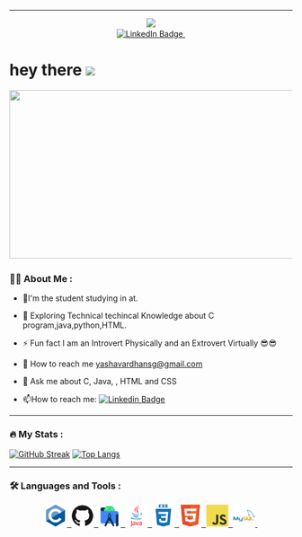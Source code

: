 ****
<div id="header" align="center">
  <img src="https://media.giphy.com/media/M9gbBd9nbDrOTu1Mqx/giphy.gif" width="100"/>
</div>
<div id="badges" align="center">
  <a href="https://www.linkedin.com/in/yashavardhan-sg-781594213">
    <img src="https://img.shields.io/badge/LinkedIn-blue?style=for-the-badge&logo=linkedin&logoColor=white" alt="LinkedIn Badge"/>
    <img src="https://komarev.com/ghpvc/?username=your-github-username&style=flat-square&color=blue" alt="" align="center" />
  </a>
</div>

<h1>
  hey there
  <img src="https://media.giphy.com/media/hvRJCLFzcasrR4ia7z/giphy.gif" width="30px"/>
</h1>
<div align="center">
  <img src="https://media.giphy.com/media/dWesBcTLavkZuG35MI/giphy.gif" width="600" height="300"/>
</div>



### :woman_technologist: About Me :
- :telescope:I'm the student studying in at.

- :seedling: Exploring Technical techincal Knowledge about C program,java,python,HTML.

- :zap: Fun fact I am an Introvert Physically and an Extrovert Virtually :sunglasses::sunglasses:
  
- :email: How to reach me yashavardhansg@gmail.com

- :receipt: Ask me about C, Java, , HTML and CSS

- :mailbox:How to reach me: [![Linkedin Badge](https://img.shields.io/badge/-kakbar-blue?style=flat&logo=Linkedin&logoColor=white)](https://www.linkedin.com/in/yashavardhan-sg-781594213)
****

### :fire: My Stats :
[![GitHub Streak](http://github-readme-streak-stats.herokuapp.com?user=YASHAVARDHAN-SG&theme=radical&mode=weekly)](https://git.io/streak-stats)
[![Top Langs](https://github-readme-stats.vercel.app/api/top-langs/?username=anuraghazra)](https://github.com/anuraghazra/github-readme-stats)
****


### :hammer_and_wrench: Languages and Tools :
<div align="center">
 <a href="https://www.w3schools.com/c/c_intro.php"/> <img src="https://github.com/devicons/devicon/blob/master/icons/c/c-original.svg" title="C" alt="C" width="40" height="40"/>&nbsp;
   <a href="https://github.com/YASHAVARDHAN-SG"/><img src="https://github.com/devicons/devicon/blob/master/icons/github/github-original.svg" title="github" alt="github" width="40" height="40"/>&nbsp;
  <a href="https://developer.android.com/studio"/><img src="https://github.com/devicons/devicon/blob/master/icons/androidstudio/androidstudio-original.svg" title="Android studio" width="40" height="40"/>&nbsp;
  <a href="https://www.java.com"/><img src="https://github.com/devicons/devicon/blob/master/icons/java/java-original-wordmark.svg" title="Java" alt="Java" width="40" height="40"/>&nbsp;
 <a href="https://www.w3schools.com/css"/> <img src="https://github.com/devicons/devicon/blob/master/icons/css3/css3-plain-wordmark.svg"  title="CSS3" alt="CSS" width="40" height="40"/>&nbsp;
 <a href="https://www.w3schools.com/html"/> <img src="https://github.com/devicons/devicon/blob/master/icons/html5/html5-original.svg" title="HTML5" alt="HTML" width="40" height="40"/>&nbsp;
<a href="https://www.w3schools.com/js"/>  <img src="https://github.com/devicons/devicon/blob/master/icons/javascript/javascript-original.svg" title="JavaScript" alt="JavaScript" width="40" height="40"/>&nbsp;
<a href="https://www.w3schools.com/MySQL/default.asp"/>  <img src="https://github.com/devicons/devicon/blob/master/icons/mysql/mysql-original-wordmark.svg" title="MySQL"  alt="MySQL" width="40" height="40"/>&nbsp;
</div>
